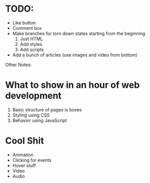 TODO:
======

* Like button
* Comment box
* Make branches for torn down states starting from the beginning
  1. Just HTML
  2. Add styles
  3. Add scripts
* Add a bunch of articles (use images and video from bottom)



Other Notes:


What to show in an hour of web development
==========================================
1. Basic structure of pages is boxes
2. Styling using CSS
3. Behavior using JavaScript


Cool Shit
=========
* Animation
* Clicking for events
* Hover stuff
* Video
* Audio
